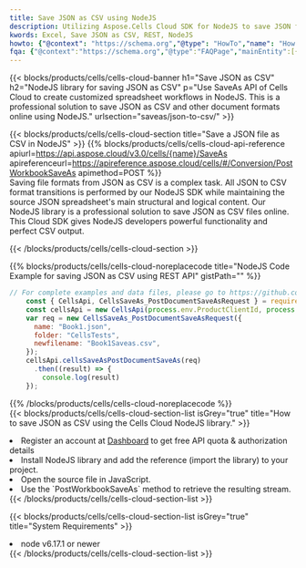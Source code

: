 ```yaml
---
title: Save JSON as CSV using NodeJS 
description: Utilizing Aspose.Cells Cloud SDK for NodeJS to save JSON format file as CSV format file. 
kwords: Excel, Save JSON as CSV, REST, NodeJS
howto: {"@context": "https://schema.org","@type": "HowTo","name": "How to save JSON as CSV using the Cells Cloud NodeJS library.","description": "How to save JSON as CSV using the Cells Cloud NodeJS library.","image": {"@type": "ImageObject"},"url": "/nodejs/saveas/json-to-csv/","step": [{ "@type": "HowToStep","name": "How to save JSON as CSV using the Cells Cloud NodeJS library. step 1", "image": {"@type": "ImageObject",},"url": "/nodejs/saveas/json-to-csv/","text": "Register an account at <a href='https://dashboard.aspose.cloud/'>Dashboard</a> to get free API quota & authorization details",},{ "@type": "HowToStep","name": "How to save JSON as CSV using the Cells Cloud NodeJS library. step 1", "image": {"@type": "ImageObject",},"url": "/nodejs/saveas/json-to-csv/","text": "Install NodeJS library and add the reference (import the library) to your project.",},{ "@type": "HowToStep","name": "How to save JSON as CSV using the Cells Cloud NodeJS library. step 1", "image": {"@type": "ImageObject",},"url": "/nodejs/saveas/json-to-csv/","text": "Open the source file in JavaScript.",},{ "@type": "HowToStep","name": "How to save JSON as CSV using the Cells Cloud NodeJS library. step 1", "image": {"@type": "ImageObject",},"url": "/nodejs/saveas/json-to-csv/","text": "Use the `PostWorkbookSaveAs` method to retrieve the resulting stream.",}, ],"supply": {"@type": "HowToSupply","name": "document"},"tool": [{"@type": "HowToTool","name": "Visual Studio, Visual Studio Code, WebStorm"},{"@type": "HowToTool","name": "Aspose Cells"}],"totalTime": "PT6M"}
fqa: {"@context":"https://schema.org","@type":"FAQPage","mainEntity":[{"@type":"Question","name":"Why save file as other formats file in C# using REST API?","acceptedAnswer":{"@type":"Answer","text":"Documents are encoded in many ways, and some files may be incompatible with the software you use. To open and read such files, just save them as appropriate file formats.<br/><ol><li>Install .NET SDK and add the reference (import the library) to your project.</li><li>Open the source file in C# using REST API.</li><li>Call the PostWorkbookSaveAsRequest() method, passing an output filename with required extension.</li><li>Get the result of save as a separate file.</li></ol>"}},{"@type":"Question","name":"What file formats can I save as with your C# library?","acceptedAnswer":{"@type":"Answer","text":"We support a variety of file formats for conversion using .NET library, including XLSX, Excel, xls , PDF, CSV, HTML, Markdown, XML, PNG, JPG, TIFF, Json, TXT and many more."}},{"@type":"Question","name":"What is the maximum allowed file size for conversion using this .NET library?","acceptedAnswer":{"@type":"Answer","text":"There are no file size limits for format conversions using .NET library."}}]}
---
```



{{< blocks/products/cells/cells-cloud-banner h1="Save JSON as CSV" h2="NodeJS library for saving JSON as CSV" p="Use SaveAs API of Cells Cloud to create customized spreadsheet workflows in NodeJS. This is a professional solution to save JSON as CSV and other document formats online using NodeJS." urlsection="saveas/json-to-csv/" >}}

{{< blocks/products/cells/cells-cloud-section  title="Save a JSON file as CSV in NodeJS" >}}
{{% blocks/products/cells/cells-cloud-api-reference  apiurl=https://api.aspose.cloud/v3.0/cells/{name}/SaveAs  apireferenceurl=https://apireference.aspose.cloud/cells/#/Conversion/PostWorkbookSaveAs  apimethod=POST %}}
<br/>
Saving file formats from JSON as CSV is a complex task. All JSON to CSV format transitions is performed by our NodeJS SDK while maintaining the source JSON spreadsheet's main structural and logical content. Our NodeJS library is a professional solution to save JSON as CSV files online. This Cloud SDK gives NodeJS developers powerful functionality and perfect CSV output.

{{< /blocks/products/cells/cells-cloud-section >}}

{{% blocks/products/cells/cells-cloud-noreplacecode title="NodeJS Code Example for saving JSON as CSV using REST API" gistPath="" %}}
  
```js
// For complete examples and data files, please go to https://github.com/aspose-cells-cloud/aspose-cells-cloud-node/
    const { CellsApi, CellsSaveAs_PostDocumentSaveAsRequest } = require("asposecellscloud");
    const cellsApi = new CellsApi(process.env.ProductClientId, process.env.ProductClientSecret);
    var req = new CellsSaveAs_PostDocumentSaveAsRequest({
      name: "Book1.json",
      folder: "CellsTests",
      newfilename: "Book1Saveas.csv",
    });
    cellsApi.cellsSaveAsPostDocumentSaveAs(req)
      .then((result) => {
        console.log(result)
    });
```
  
{{% /blocks/products/cells/cells-cloud-noreplacecode  %}}
<br/>
{{< blocks/products/cells/cells-cloud-section-list isGrey="true"  title="How to save JSON as CSV using the Cells Cloud NodeJS library." >}}
<li>Register an account at <a href="https://dashboard.aspose.cloud/">Dashboard</a> to get free API quota & authorization details</li>
<li>Install NodeJS library and add the reference (import the library) to your project.</li>
<li>Open the source file in JavaScript.</li>
<li>Use the `PostWorkbookSaveAs` method to retrieve the resulting stream.</li>
{{< /blocks/products/cells/cells-cloud-section-list >}}

{{< blocks/products/cells/cells-cloud-section-list isGrey="true"  title="System Requirements" >}}
<li>node v6.17.1 or newer</li>
{{< /blocks/products/cells/cells-cloud-section-list >}}
